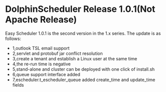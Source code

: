 DolphinScheduler Release 1.0.1(Not Apache Release)
===
Easy Scheduler 1.0.1 is the second version in the 1.x series. The update is as follows:

- 1,outlook TSL email support
- 2,servlet and protobuf jar conflict resolution
- 3,create a tenant and establish a Linux user at the same time
- 4,the re-run time is negative
- 5,stand-alone and cluster can be deployed with one click of install.sh
- 6,queue support interface added
- 7,escheduler.t_escheduler_queue added create_time and update_time fields






